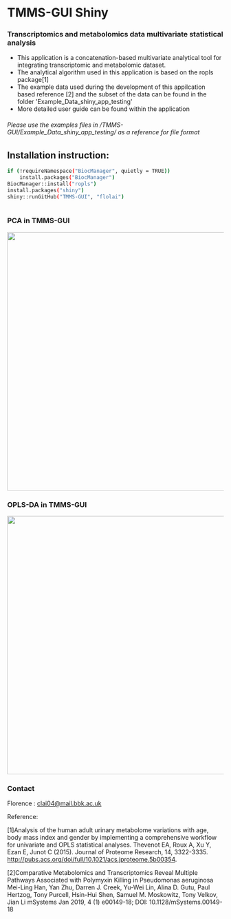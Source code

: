 
# TMMS-GUI Shiny
### Transcriptomics and metabolomics data multivariate statistical analysis
- This application is a concatenation-based multivariate analytical tool for integrating transcriptomic and metabolomic dataset.
- The analytical algorithm used in this application is based on the ropls package[1]
- The example data used during the development of this appilcation based reference [2] and the subset of the data can be found in the folder 'Example_Data_shiny_app_testing' 
- More detailed user guide can be found within the application
###### Please use the examples files in /TMMS-GUI/Example_Data_shiny_app_testing/ as a reference for file format

## Installation instruction:

```sh
if (!requireNamespace("BiocManager", quietly = TRUE))
    install.packages("BiocManager")
BiocManager::install("ropls")
install.packages("shiny")
shiny::runGitHub("TMMS-GUI", "flolai")
    
```    

### PCA in TMMS-GUI
<img src="https://github.com/flolai/TMMS-GUI/blob/master/app_graphics/plot_area_1.png?raw=true" width="600">

### OPLS-DA in TMMS-GUI
<img src="https://github.com/flolai/TMMS-GUI/blob/master/app_graphics/oplsda_plot_GUI.png?raw=true" width="600">

### Contact
Florence : clai04@mail.bbk.ac.uk

Reference:

[1]Analysis of the human adult urinary metabolome variations with age, body mass index and gender by implementing a comprehensive workflow for univariate and OPLS statistical analyses. Thevenot EA, Roux A, Xu Y, Ezan E, Junot C (2015). Journal of Proteome Research, 14, 3322-3335. http://pubs.acs.org/doi/full/10.1021/acs.jproteome.5b00354.

[2]Comparative Metabolomics and Transcriptomics Reveal Multiple Pathways Associated with Polymyxin Killing in Pseudomonas aeruginosa
Mei-Ling Han, Yan Zhu, Darren J. Creek, Yu-Wei Lin, Alina D. Gutu, Paul Hertzog, Tony Purcell, Hsin-Hui Shen, Samuel M. Moskowitz, Tony Velkov, Jian Li
mSystems Jan 2019, 4 (1) e00149-18; DOI: 10.1128/mSystems.00149-18
